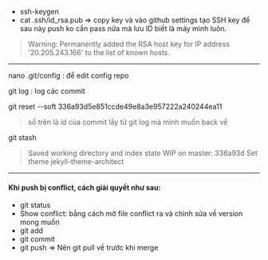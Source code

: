 * ssh-keygen
* cat .ssh/id_rsa.pub
=> copy key và vào github settings tạo SSH key để sau này push ko cần pass nữa mà lưu ID biết là máy mình luôn.
> Warning: Permanently added the RSA host key for IP address '20.205.243.166' to the list of known hosts.



-------
nano .git/config : để edit config repo 


git log : log các commit

git reset --soft 336a93d5e851ccde49e8a3e957222a240244ea11
> số trên là id của commit lấy từ git log mà mình muốn back về

git stash
> Saved working directory and index state WIP on master: 336a93d Set theme jekyll-theme-architect

------------
#### Khi push bị conflict, cách giải quyết như sau:

* git status
* Show conflict: bằng cách mở file conflict ra và chỉnh sửa về version mong muốn
* git add
* git commit
* git push
=> Nên git pull về trước khi merge
